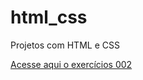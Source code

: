 # html_css
 Projetos com HTML e CSS

<a href="https://samuelrcf.github.io/html_css/exercicios/Ex002/index.html"> Acesse aqui o exercícios 002</a>
